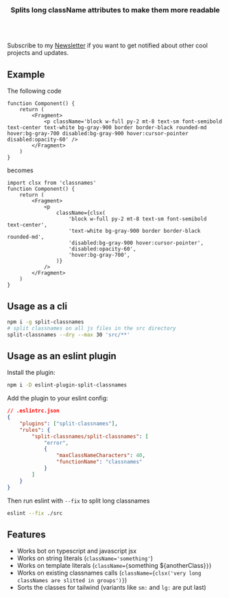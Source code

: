 <div align='center'>
    <br/>
    <h3>Splits long className attributes to make them more readable</h3>
    <br/>
    <br/>
</div>

Subscribe to my [Newsletter](https://xmorse.xyz) if you want to get notified about other cool projects and updates.

## Example

The following code

```tsx
function Component() {
    return (
        <Fragment>
            <p className='block w-full py-2 mt-8 text-sm font-semibold text-center text-white bg-gray-900 border border-black rounded-md hover:bg-gray-700 disabled:bg-gray-900 hover:cursor-pointer disabled:opacity-60' />
        </Fragment>
    )
}
```

becomes

```tsx
import clsx from 'classnames'
function Component() {
    return (
        <Fragment>
            <p
                className={clsx(
                    'block w-full py-2 mt-8 text-sm font-semibold text-center',
                    'text-white bg-gray-900 border border-black rounded-md',
                    'disabled:bg-gray-900 hover:cursor-pointer',
                    'disabled:opacity-60',
                    'hover:bg-gray-700',
                )}
            />
        </Fragment>
    )
}
```

## Usage as a cli

```sh
npm i -g split-classnames
# split classnames on all js files in the src directory
split-classnames --dry --max 30 'src/**'
```

## Usage as an eslint plugin

Install the plugin:

```sh
npm i -D eslint-plugin-split-classnames
```

Add the plugin to your eslint config:

```json
// .eslintrc.json
{
    "plugins": ["split-classnames"],
    "rules": {
        "split-classnames/split-classnames": [
            "error",
            {
                "maxClassNameCharacters": 40,
                "functionName": "classnames"
            }
        ]
    }
}
```

Then run eslint with `--fix` to split long classnames

```sh
eslint --fix ./src
```

## Features

-   Works bot on typescript and javascript jsx
-   Works on string literals (`className='something'`)
-   Works on template literals (`className={`something ${anotherClass}`}`)
-   Works on existing classnames calls (`className={clsx('very long classNames are slitted in groups')}`)
-   Sorts the classes for tailwind (variants like `sm:` and `lg:` are put last)
